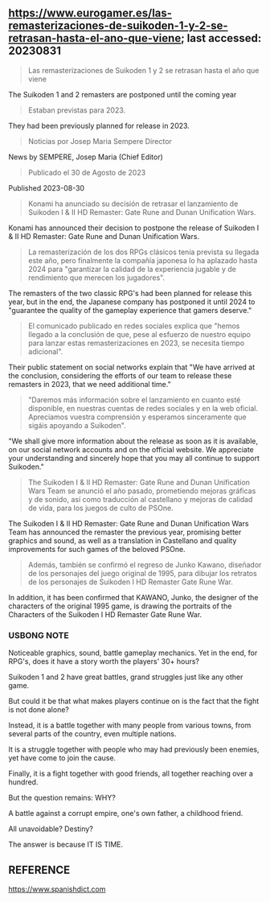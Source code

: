 ## https://www.eurogamer.es/las-remasterizaciones-de-suikoden-1-y-2-se-retrasan-hasta-el-ano-que-viene; last accessed: 20230831

> Las remasterizaciones de Suikoden 1 y 2 se retrasan hasta el año que viene

The Suikoden 1 and 2 remasters are postponed until the coming year

> Estaban previstas para 2023.

They had been previously planned for release in 2023.

> Noticias por Josep Maria Sempere Director

News by SEMPERE, Josep Maria (Chief Editor)

> Publicado el 30 de Agosto de 2023

Published 2023-08-30

> Konami ha anunciado su decisión de retrasar el lanzamiento de Suikoden I & II HD Remaster: Gate Rune and Dunan Unification Wars.

Konami has announced their decision to postpone the release of Suikoden I & II HD Remaster: Gate Rune and Dunan Unification Wars.

> La remasterización de los dos RPGs clásicos tenía prevista su llegada este año, pero finalmente la compañía japonesa lo ha aplazado hasta 2024 para "garantizar la calidad de la experiencia jugable y de rendimiento que merecen los jugadores".

The remasters of the two classic RPG's had been planned for release this year, but in the end, the Japanese company has postponed it until 2024 to "guarantee the quality of the gameplay experience that gamers deserve."

> El comunicado publicado en redes sociales explica que "hemos llegado a la conclusión de que, pese al esfuerzo de nuestro equipo para lanzar estas remasterizaciones en 2023, se necesita tiempo adicional".

Their public statement on social networks explain that "We have arrived at the conclusion, considering the efforts of our team to release these remasters in 2023, that we need additional time."

> "Daremos más información sobre el lanzamiento en cuanto esté disponible, en nuestras cuentas de redes sociales y en la web oficial. Apreciamos vuestra comprensión y esperamos sinceramente que sigáis apoyando a Suikoden".

"We shall give more information about the release as soon as it is available, on our social network accounts and on the official website. We appreciate your understanding and sincerely hope that you may all continue to support Suikoden."

> The Suikoden I & II HD Remaster: Gate Rune and Dunan Unification Wars Team se anunció el año pasado, prometiendo mejoras gráficas y de sonido, así como traducción al castellano y mejoras de calidad de vida, para los juegos de culto de PSOne. 

The Suikoden I & II HD Remaster: Gate Rune and Dunan Unification Wars Team has announced the remaster the previous year, promising better graphics and sound, as well as a translation in Castellano and quality improvements for such games of the beloved PSOne.

> Además, también se confirmó el regreso de Junko Kawano, diseñador de los personajes del juego original de 1995, para dibujar los retratos de los personajes de Suikoden I HD Remaster Gate Rune War. 

In addition, it has been confirmed that KAWANO, Junko, the designer of the characters of the original 1995 game, is drawing the portraits of the Characters of the Suikoden I HD Remaster Gate Rune War.

### USBONG NOTE

Noticeable graphics, sound, battle gameplay mechanics. Yet in the end, for RPG's, does it have a story worth the players' 30+ hours? 

Suikoden 1 and 2 have great battles, grand struggles just like any other game. 

But could it be that what makes  players continue on is the fact that the fight is not done alone?

Instead, it is a battle together with many people from various towns, from several parts of the country, even multiple nations.

It is a struggle together with people who may had previously been enemies, yet have come to join the cause. 

Finally, it is a fight together with good friends, all together reaching over a hundred. 

But the question remains: WHY?

A battle against a corrupt empire, one's own father, a childhood friend. 

All unavoidable? Destiny?

The answer is because IT IS TIME. 

## REFERENCE

https://www.spanishdict.com
